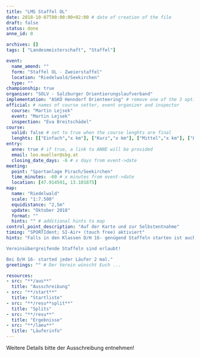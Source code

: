 ```yaml
---
title: "LMS Staffel OL"
date: 2018-10-07T00:00:00+02:00 # date of creation of the file
draft: false
status: done
anne_id: 0

archives: []
tags: [ "Landesmeisterschaft", "Staffel"]

event:
  name_amend: ""
  form: "Staffel OL - Zweierstaffel"
  location: "Riedelwald/Seekirchen"
  type: ""
championship: true
organiser: "SOLV - Salzburger Orientierungslaufverband"
implementation: "ASKÖ Henndorf Orienteering" # remove one of the 3 options
official: # names of course setter, event organizer and inspector
  course: "Martin Lejsek"
  event: "Martin Lejsek"
  inspection: "Eva Breitschädel"
course:
  valid: false # set to true when the course lenghts are final
  lenghts: [["Einfach","x km"], ["Kurz","x km"], ["Mittel","x km"], ["Lang","x km"]]
entry:
  anne: true # if true, a link to ANNE will be provided
  email: leo.mueller@sbg.at
  closing_date_days: -6 # x days from event->date
meeting:
  point: "Sportanlage Pirach/Seekirchen"
  time_minutes: -60 # x minutes from event->date
  location: [47.914591, 13.101875]
map:
  name: "Riedelwald"
  scale: "1:7.500"
  equidistance: "2,5m"
  update: "Oktober 2018"
  format: ""
  hints: "" # additional hints to map
control_point_description: "Auf der Karte und zur Selbstentnahme"
timing: "SPORTIdent; SI-Air+ (touch free) aktiviert"
hints: "Falls in den Klassen D/H 16- genügend Staffeln starten ist auch eine Extrawertung für D/H 45- möglich.

Vereinsübergreifende Staffeln sind erlaubt!

Bei D/H 16- started jeder Läufer 2 mal."
greetings: "" # Der Verein wünscht Euch ...

resources:
- src: "**/aus**"
  title: "Ausschreibung"
- src: "**/start**"
  title: "Startliste"
- src: "**/resu**split**"
  title: "Splits"
- src: "**/resu**"
  title: "Ergebnisse"
- src: "**/laeu**"
  title: "Läuferinfo"
---
```


Weitere Details bitte der Ausschreibung entnehmen!

